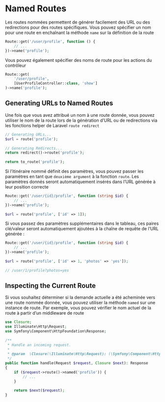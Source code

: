 # Named Routes
Les routes nommées permettent de générer facilement des URL ou des redirections pour des routes spécifiques. Vous pouvez spécifier un nom pour une route en enchaînant la méthode `name` sur la définition de la route
```php
Route::get('/user/profile', function () {
    // ...
})->name('profile');
```
Vous pouvez également spécifier des noms de route pour les actions du contrôleur
```php
Route::get(
    '/user/profile',
    [UserProfileController::class, 'show']
)->name('profile');
```
## Generating URLs to Named Routes
Une fois que vous avez attribué un nom à une route donnée, vous pouvez utiliser le nom de la route lors de la génération d’URL ou de redirections via les fonctions helper de Laravel `route redirect`
```php
// Generating URLs...
$url = route('profile');
 
// Generating Redirects...
return redirect()->route('profile');
 
return to_route('profile');
```
Si l’itinéraire nommé définit des paramètres, vous pouvez passer les paramètres en tant que `deuxième argument` à la fonction `route`. Les paramètres donnés seront automatiquement insérés dans l’URL générée à leur position correcte 
```php
Route::get('/user/{id}/profile', function (string $id) {
    // ...
})->name('profile');
 
$url = route('profile', ['id' => 1]);
```
Si vous passez des paramètres supplémentaires dans le tableau, ces paires clé/valeur seront automatiquement ajoutées à la chaîne de requête de l’URL générée :
```php
Route::get('/user/{id}/profile', function (string $id) {
    // ...
})->name('profile');
 
$url = route('profile', ['id' => 1, 'photos' => 'yes']);
 
// /user/1/profile?photos=yes
```
## Inspecting the Current Route
Si vous souhaitez déterminer si la demande actuelle a été acheminée vers une route nommée donnée, vous pouvez utiliser la méthode `named` sur une instance de route. Par exemple, vous pouvez vérifier le nom actuel de la route à partir d’un middleware de route
```php
use Closure;
use Illuminate\Http\Request;
use Symfony\Component\HttpFoundation\Response;
 
/**
 * Handle an incoming request.
 *
 * @param  \Closure(\Illuminate\Http\Request): (\Symfony\Component\HttpFoundation\Response)  $next
 */
public function handle(Request $request, Closure $next): Response
{
    if ($request->route()->named('profile')) {
        // ...
    }
 
    return $next($request);
}
```